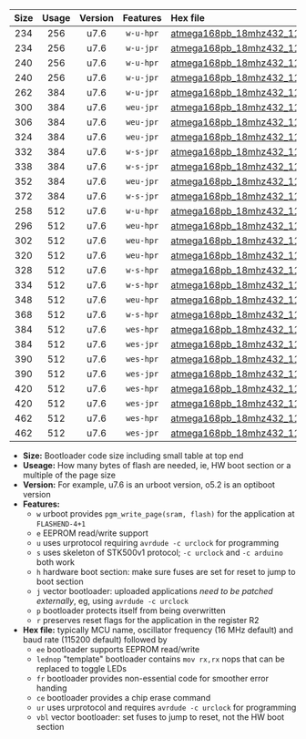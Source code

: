 |Size|Usage|Version|Features|Hex file|
|:-:|:-:|:-:|:-:|:--|
|234|256|u7.6|`w-u-hpr`|[atmega168pb_18mhz432_115200bps_ur.hex](https://raw.githubusercontent.com/stefanrueger/urboot/main//atmega168pb_18mhz432_115200bps_ur.hex)|
|234|256|u7.6|`w-u-jpr`|[atmega168pb_18mhz432_115200bps_ur_vbl.hex](https://raw.githubusercontent.com/stefanrueger/urboot/main//atmega168pb_18mhz432_115200bps_ur_vbl.hex)|
|240|256|u7.6|`w-u-hpr`|[atmega168pb_18mhz432_115200bps_lednop_ur.hex](https://raw.githubusercontent.com/stefanrueger/urboot/main//atmega168pb_18mhz432_115200bps_lednop_ur.hex)|
|240|256|u7.6|`w-u-jpr`|[atmega168pb_18mhz432_115200bps_lednop_ur_vbl.hex](https://raw.githubusercontent.com/stefanrueger/urboot/main//atmega168pb_18mhz432_115200bps_lednop_ur_vbl.hex)|
|262|384|u7.6|`w-u-jpr`|[atmega168pb_18mhz432_115200bps_lednop_fr_ur_vbl.hex](https://raw.githubusercontent.com/stefanrueger/urboot/main//atmega168pb_18mhz432_115200bps_lednop_fr_ur_vbl.hex)|
|300|384|u7.6|`weu-jpr`|[atmega168pb_18mhz432_115200bps_ee_ur_vbl.hex](https://raw.githubusercontent.com/stefanrueger/urboot/main//atmega168pb_18mhz432_115200bps_ee_ur_vbl.hex)|
|306|384|u7.6|`weu-jpr`|[atmega168pb_18mhz432_115200bps_ee_lednop_ur_vbl.hex](https://raw.githubusercontent.com/stefanrueger/urboot/main//atmega168pb_18mhz432_115200bps_ee_lednop_ur_vbl.hex)|
|324|384|u7.6|`weu-jpr`|[atmega168pb_18mhz432_115200bps_ee_lednop_fr_ur_vbl.hex](https://raw.githubusercontent.com/stefanrueger/urboot/main//atmega168pb_18mhz432_115200bps_ee_lednop_fr_ur_vbl.hex)|
|332|384|u7.6|`w-s-jpr`|[atmega168pb_18mhz432_115200bps_vbl.hex](https://raw.githubusercontent.com/stefanrueger/urboot/main//atmega168pb_18mhz432_115200bps_vbl.hex)|
|338|384|u7.6|`w-s-jpr`|[atmega168pb_18mhz432_115200bps_lednop_vbl.hex](https://raw.githubusercontent.com/stefanrueger/urboot/main//atmega168pb_18mhz432_115200bps_lednop_vbl.hex)|
|352|384|u7.6|`weu-jpr`|[atmega168pb_18mhz432_115200bps_ee_lednop_fr_ce_ur_vbl.hex](https://raw.githubusercontent.com/stefanrueger/urboot/main//atmega168pb_18mhz432_115200bps_ee_lednop_fr_ce_ur_vbl.hex)|
|372|384|u7.6|`w-s-jpr`|[atmega168pb_18mhz432_115200bps_lednop_fr_vbl.hex](https://raw.githubusercontent.com/stefanrueger/urboot/main//atmega168pb_18mhz432_115200bps_lednop_fr_vbl.hex)|
|258|512|u7.6|`w-u-hpr`|[atmega168pb_18mhz432_115200bps_lednop_fr_ur.hex](https://raw.githubusercontent.com/stefanrueger/urboot/main//atmega168pb_18mhz432_115200bps_lednop_fr_ur.hex)|
|296|512|u7.6|`weu-hpr`|[atmega168pb_18mhz432_115200bps_ee_ur.hex](https://raw.githubusercontent.com/stefanrueger/urboot/main//atmega168pb_18mhz432_115200bps_ee_ur.hex)|
|302|512|u7.6|`weu-hpr`|[atmega168pb_18mhz432_115200bps_ee_lednop_ur.hex](https://raw.githubusercontent.com/stefanrueger/urboot/main//atmega168pb_18mhz432_115200bps_ee_lednop_ur.hex)|
|320|512|u7.6|`weu-hpr`|[atmega168pb_18mhz432_115200bps_ee_lednop_fr_ur.hex](https://raw.githubusercontent.com/stefanrueger/urboot/main//atmega168pb_18mhz432_115200bps_ee_lednop_fr_ur.hex)|
|328|512|u7.6|`w-s-hpr`|[atmega168pb_18mhz432_115200bps.hex](https://raw.githubusercontent.com/stefanrueger/urboot/main//atmega168pb_18mhz432_115200bps.hex)|
|334|512|u7.6|`w-s-hpr`|[atmega168pb_18mhz432_115200bps_lednop.hex](https://raw.githubusercontent.com/stefanrueger/urboot/main//atmega168pb_18mhz432_115200bps_lednop.hex)|
|348|512|u7.6|`weu-hpr`|[atmega168pb_18mhz432_115200bps_ee_lednop_fr_ce_ur.hex](https://raw.githubusercontent.com/stefanrueger/urboot/main//atmega168pb_18mhz432_115200bps_ee_lednop_fr_ce_ur.hex)|
|368|512|u7.6|`w-s-hpr`|[atmega168pb_18mhz432_115200bps_lednop_fr.hex](https://raw.githubusercontent.com/stefanrueger/urboot/main//atmega168pb_18mhz432_115200bps_lednop_fr.hex)|
|384|512|u7.6|`wes-hpr`|[atmega168pb_18mhz432_115200bps_ee.hex](https://raw.githubusercontent.com/stefanrueger/urboot/main//atmega168pb_18mhz432_115200bps_ee.hex)|
|384|512|u7.6|`wes-jpr`|[atmega168pb_18mhz432_115200bps_ee_vbl.hex](https://raw.githubusercontent.com/stefanrueger/urboot/main//atmega168pb_18mhz432_115200bps_ee_vbl.hex)|
|390|512|u7.6|`wes-hpr`|[atmega168pb_18mhz432_115200bps_ee_lednop.hex](https://raw.githubusercontent.com/stefanrueger/urboot/main//atmega168pb_18mhz432_115200bps_ee_lednop.hex)|
|390|512|u7.6|`wes-jpr`|[atmega168pb_18mhz432_115200bps_ee_lednop_vbl.hex](https://raw.githubusercontent.com/stefanrueger/urboot/main//atmega168pb_18mhz432_115200bps_ee_lednop_vbl.hex)|
|420|512|u7.6|`wes-hpr`|[atmega168pb_18mhz432_115200bps_ee_lednop_fr.hex](https://raw.githubusercontent.com/stefanrueger/urboot/main//atmega168pb_18mhz432_115200bps_ee_lednop_fr.hex)|
|420|512|u7.6|`wes-jpr`|[atmega168pb_18mhz432_115200bps_ee_lednop_fr_vbl.hex](https://raw.githubusercontent.com/stefanrueger/urboot/main//atmega168pb_18mhz432_115200bps_ee_lednop_fr_vbl.hex)|
|462|512|u7.6|`wes-hpr`|[atmega168pb_18mhz432_115200bps_ee_lednop_fr_ce.hex](https://raw.githubusercontent.com/stefanrueger/urboot/main//atmega168pb_18mhz432_115200bps_ee_lednop_fr_ce.hex)|
|462|512|u7.6|`wes-jpr`|[atmega168pb_18mhz432_115200bps_ee_lednop_fr_ce_vbl.hex](https://raw.githubusercontent.com/stefanrueger/urboot/main//atmega168pb_18mhz432_115200bps_ee_lednop_fr_ce_vbl.hex)|

- **Size:** Bootloader code size including small table at top end
- **Useage:** How many bytes of flash are needed, ie, HW boot section or a multiple of the page size
- **Version:** For example, u7.6 is an urboot version, o5.2 is an optiboot version
- **Features:**
  + `w` urboot provides `pgm_write_page(sram, flash)` for the application at `FLASHEND-4+1`
  + `e` EEPROM read/write support
  + `u` uses urprotocol requiring `avrdude -c urclock` for programming
  + `s` uses skeleton of STK500v1 protocol; `-c urclock` and `-c arduino` both work
  + `h` hardware boot section: make sure fuses are set for reset to jump to boot section
  + `j` vector bootloader: uploaded applications *need to be patched externally*, eg, using `avrdude -c urclock`
  + `p` bootloader protects itself from being overwritten
  + `r` preserves reset flags for the application in the register R2
- **Hex file:** typically MCU name, oscillator frequency (16 MHz default) and baud rate (115200 default) followed by
  + `ee` bootloader supports EEPROM read/write
  + `lednop` "template" bootloader contains `mov rx,rx` nops that can be replaced to toggle LEDs
  + `fr` bootloader provides non-essential code for smoother error handing
  + `ce` bootloader provides a chip erase command
  + `ur` uses urprotocol and requires `avrdude -c urclock` for programming
  + `vbl` vector bootloader: set fuses to jump to reset, not the HW boot section
